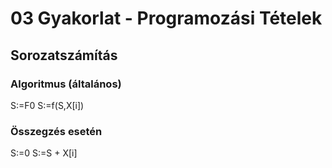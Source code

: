 # 03 Gyakorlat - Programozási Tételek

## Sorozatszámítás

### Algoritmus (általános)

<diagram title="Sorozatszámítás">
  <block>S:=F0</block>
  <loop condition="i=1..N">
    <block>S:=f(S,X[i])</block>
  </loop>
</diagram>

### Összegzés esetén

<diagram title="Sorozatszámítás">
  <block>S:=0</block>
  <loop condition="i=1..N">
    <block>S:=S + X[i]</block>
  </loop>
</diagram>
